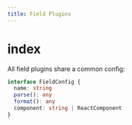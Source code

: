 ```yaml
---
title: Field Plugins
---
```


# index

All field plugins share a common config:

```typescript
interface FieldConfig {
  name: string
  parse(): any
  format(): any
  component: string | ReactComponent
}
```

